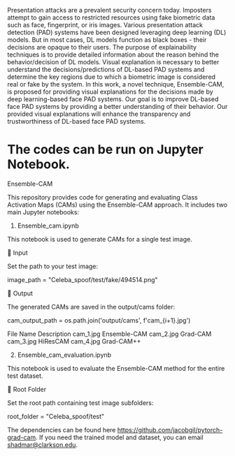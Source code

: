 Presentation attacks are a prevalent security concern today. Imposters 
attempt to gain access to restricted resources using fake biometric data such as face, fingerprint, or iris
images. Various presentation attack detection (PAD) systems have
been designed leveraging deep learning (DL) models. But in most
cases, DL models function as black boxes - their decisions are
opaque to their users. The purpose of explainability techniques
is to provide detailed information about the reason behind the
behavior/decision of DL models. Visual explanation is necessary
to better understand the decisions/predictions of DL-based PAD
systems and determine the key regions due to which a biometric
image is considered real or fake by the system. In this work,
a novel technique, Ensemble-CAM, is proposed for providing
visual explanations for the decisions made by deep learning-based
face PAD systems. Our goal is to improve DL-based face PAD
systems by providing a better understanding of their behavior.
Our provided visual explanations will enhance the transparency
and trustworthiness of DL-based face PAD systems.

# The codes can be run on Jupyter Notebook.

Ensemble-CAM

This repository provides code for generating and evaluating Class Activation Maps (CAMs) using the Ensemble-CAM approach.
It includes two main Jupyter notebooks:

1. Ensemble_cam.ipynb

This notebook is used to generate CAMs for a single test image.

🔹 Input

Set the path to your test image:

image_path = "Celeba_spoof/test/fake/494514.png"

🔹 Output

The generated CAMs are saved in the output/cams folder:

cam_output_path = os.path.join('output/cams', f'cam_{i+1}.jpg')

File Name	  Description
cam_1.jpg	  Ensemble-CAM
cam_2.jpg	  Grad-CAM
cam_3.jpg	  HiResCAM
cam_4.jpg	  Grad-CAM++

2. Ensemble_cam_evaluation.ipynb

This notebook is used to evaluate the Ensemble-CAM method for the entire test dataset.

🔹 Root Folder

Set the root path containing test image subfolders:

root_folder = "Celeba_spoof/test"


The dependencies can be found here https://github.com/jacobgil/pytorch-grad-cam.  If you need the trained model and dataset, you can email shadmar@clarkson.edu. 
